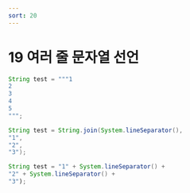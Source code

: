 ```yaml
---
sort: 20
---
```


# 19 여러 줄 문자열 선언


```java
String test = """1
2
3
4
5
""";
```


```java
String test = String.join(System.lineSeparator(),
"1",
"2",
"3");
```

```java
String test = "1" + System.lineSeparator() +
"2" + System.lineSeparator() +
"3");
```